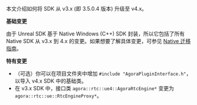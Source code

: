 
本文介绍如何将 SDK 从 v3.x (即 3.5.0.4 版本) 升级至 v4.x。

**基础变更**

由于 Unreal SDK 基于 Native Windows (C++) SDK 封装，所以它包括了所有 Native SDK 从 v3.x 到 4.x 的变更。如果想要了解具体变更，可参见 [Native 迁移指南](https://docportal.shengwang.cn/cn/voice-call-4.x/migration_guide_windows_ng?platform=Windows)。

**特有变更**
- （可选）你可以在项目文件夹中增加 `#include "AgoraPluginInterface.h"`，以导入 v4.x SDK 中的基础类。
- 在 v3.x SDK 中，接口类 `agora::rtc::ue4::AgoraRtcEngine*` 变更为 `agora::rtc::ue::RtcEngineProxy*`。